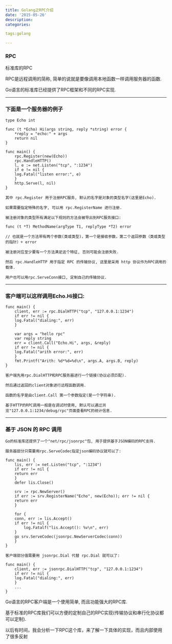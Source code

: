 ```yaml
---
title: Golang之RPC介绍
date: '2015-05-26'
description:
categories:

tags:golang

---
```


>

### RPC

>

标准库的RPC

>

RPC是远程调用的简称, 简单的说就是要像调用本地函数一样调用服务器的函数.

>

Go语言的标准库已经提供了RPC框架和不同的RPC实现.

>

---

>

### 下面是一个服务器的例子

>

	type Echo int

	func (t *Echo) Hi(args string, reply *string) error {
	    *reply = "echo:" + args
	    return nil
	}

	func main() {
	    rpc.Register(new(Echo))
	    rpc.HandleHTTP()
	    l, e := net.Listen("tcp", ":1234")
	    if e != nil {
		log.Fatal("listen error:", e)
	    }
	    http.Serve(l, nil)
	}

	其中 rpc.Register 用于注册RPC服务, 默认的名字是对象的类型名字(这里是Echo).

	如果需要指定特殊的名字, 可以用 rpc.RegisterName 进行注册.

>

	被注册对象的类型所有满足以下规则的方法会被导出到RPC服务接口:

	func (t *T) MethodName(argType T1, replyType *T2) error

	// 也就是一个方法带有两个参数(类或类型)，第一个是接收参数，第二个返回参数（类或类型的指针）+ error

>

	被注册对应至少要有一个方法满足这个特征, 否则可能会注册失败.
	
	然后 rpc.HandleHTTP 用于指定 RPC 的传输协议, 这里是采用 http 协议作为RPC调用的载体.

	用户也可以用rpc.ServeConn接口, 定制自己的传输协议.

>

---

>

### 客户端可以这样调用Echo.Hi接口:

>

	func main() {
	    client, err := rpc.DialHTTP("tcp", "127.0.0.1:1234")
	    if err != nil {
		log.Fatal("dialing:", err)
	    }

	    var args = "hello rpc"
	    var reply string
	    err = client.Call("Echo.Hi", args, &reply)
	    if err != nil {
		log.Fatal("arith error:", err)
	    }
	    fmt.Printf("Arith: %d*%d=%d\n", args.A, args.B, reply)
	}

>

	客户端先用rpc.DialHTTP和RPC服务器进行一个链接(协议必须匹配).

	然后通过返回的client对象进行远程函数调用. 

	函数的名字是由client.Call 第一个参数指定(是一个字符串).

	基于HTTP的RPC调用一般是在调试时使用, 默认可以通过浏览"127.0.0.1:1234/debug/rpc"页面查看RPC的统计信息.

>

---

>

### 基于 JSON 的 RPC 调用

>

	Go的标准库还提供了一个"net/rpc/jsonrpc"包, 用于提供基于JSON编码的RPC支持.

	服务器部分只需要用rpc.ServeCodec指定json编码协议就可以了:

	func main() {
	    lis, err := net.Listen("tcp", ":1234")
	    if err != nil {
		return err
	    }
	    defer lis.Close()

	    srv := rpc.NewServer()
	    if err := srv.RegisterName("Echo", new(Echo)); err != nil {
		return err
	    }

	    for {
		conn, err := lis.Accept()
		if err != nil {
		    log.Fatalf("lis.Accept(): %v\n", err)
		}
		go srv.ServeCodec(jsonrpc.NewServerCodec(conn))
	    }
	}

>

	客户端部分值需要用 jsonrpc.Dial 代替 rpc.Dial 就可以了:

	func main() {
	    client, err := jsonrpc.DialHTTP("tcp", "127.0.0.1:1234")
	    if err != nil {
		log.Fatal("dialing:", err)
	    }
	    ...
	}

>

Go语言的RPC客户端是一个使用简单, 而且功能强大的RPC库.

基于标准的RPC库我们可以方便的定制自己的RPC实现(传输协议和串行化协议都可以定制).

以后有时间，我会分析一下RPC这个库，来了解一下具体的实现，而且内部使用了很多反射
